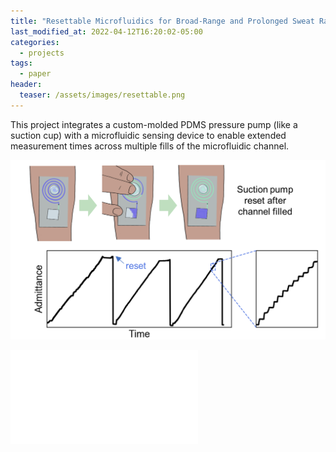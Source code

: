 ```yaml
---
title: "Resettable Microfluidics for Broad-Range and Prolonged Sweat Rate Sensing"
last_modified_at: 2022-04-12T16:20:02-05:00
categories:
  - projects
tags:
  - paper
header:
  teaser: /assets/images/resettable.png
---
```


This project integrates a custom-molded PDMS pressure pump (like a suction cup) with a microfluidic sensing device to enable extended measurement times across multiple fills of the microfluidic channel. 

![image](/assets/images/resettable.png)

![pdf](/assets/pdf/bariya_davis_2022_acssensors_resettable-ufluidic.pdf)